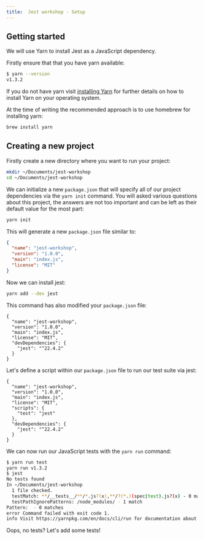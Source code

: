 ```yaml
---
title:  Jest workshop - Setup
---
```


## Getting started

We will use Yarn to install Jest as a JavaScript dependency.

Firstly ensure that that you have yarn available:

```bash
$ yarn --version
v1.3.2
```

If you do not have yarn visit [installing Yarn](https://yarnpkg.com/en/docs/install) for
further details on how to install Yarn on your operating system.

At the time of writing the recommended approach is to use homebrew for installing yarn:

```bash
brew install yarn
```

## Creating a new project

Firstly create a new directory where you want to run your project:

```bash
mkdir ~/Documents/jest-workshop
cd ~/Documents/jest-workshop
```

We can initialize a new `package.json` that will specify all of our project dependencies
via the `yarn init` command. You will asked various questions about this project, the
answers are not too important and can be left as their default value for the most part:

```bash
yarn init
```

This will generate a new `package.json` file similar to:

```json
{
  "name": "jest-workshop",
  "version": "1.0.0",
  "main": "index.js",
  "license": "MIT"
}
```

Now we can install jest:

```bash
yarn add --dev jest
```

This command has also modified your `package.json` file:

```json{6-8}
{
  "name": "jest-workshop",
  "version": "1.0.0",
  "main": "index.js",
  "license": "MIT",
  "devDependencies": {
    "jest": "^22.4.2"
  }
}
```

Let's define a script within our `package.json` file to run our test suite via jest:

```json{6-8}
{
  "name": "jest-workshop",
  "version": "1.0.0",
  "main": "index.js",
  "license": "MIT",
  "scripts": {
    "test": "jest"
  },
  "devDependencies": {
    "jest": "^22.4.2"
  }
}
```

We can now run our JavaScript tests with the `yarn run` command:

```bash
$ yarn run test
yarn run v1.3.2
$ jest
No tests found
In ~/Documents/jest-workshop
  1 file checked.
  testMatch: **/__tests__/**/*.js?(x),**/?(*.)(spec|test).js?(x) - 0 matches
  testPathIgnorePatterns: /node_modules/ - 1 match
Pattern:  - 0 matches
error Command failed with exit code 1.
info Visit https://yarnpkg.com/en/docs/cli/run for documentation about this command.
```

Oops, no tests? Let's add some tests!

